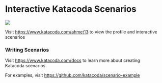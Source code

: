 # Interactive Katacoda Scenarios

[![](http://shields.katacoda.com/katacoda/ahmet13/count.svg)](https://www.katacoda.com/ahmet13 "Get your profile on Katacoda.com")

Visit https://www.katacoda.com/ahmet13 to view the profile and interactive scenarios

### Writing Scenarios
Visit https://www.katacoda.com/docs to learn more about creating Katacoda scenarios

For examples, visit https://github.com/katacoda/scenario-example

